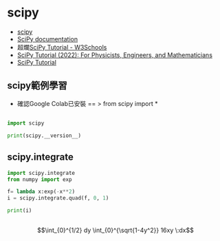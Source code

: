 # scipy
- [scipy](https://scipy.org/)
- [SciPy documentation](https://docs.scipy.org/doc/scipy/)
- 超爛[SciPy Tutorial - W3Schools](https://www.w3schools.com/python/scipy/index.php)
- [SciPy Tutorial (2022): For Physicists, Engineers, and Mathematicians](https://www.youtube.com/watch?v=jmX4FOUEfgU)
- [SciPy Tutorial](https://www.tutorialspoint.com/scipy/index.htm)

## scipy範例學習
- 確認Google Colab已安裝 == > from scipy import *

##
```python
import scipy

print(scipy.__version__)

```




## scipy.integrate
```python
import scipy.integrate
from numpy import exp

f= lambda x:exp(-x**2)
i = scipy.integrate.quad(f, 0, 1)

print(i)
```


##

$$\int_{0}^{1/2} dy \int_{0}^{\sqrt{1-4y^2}} 16xy \:dx$$

```python


```


##
```python


```


##
```python


```


##
```python


```


##
```python


```


##
```python


```


##
```python


```


##
```python


```
